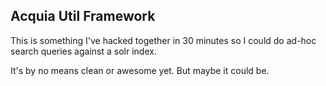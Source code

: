 ## Acquia Util Framework

This is something I've hacked together in 30 minutes so I could do ad-hoc search queries against a solr index.

It's by no means clean or awesome yet. But maybe it could be.
